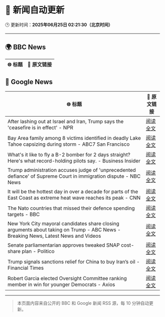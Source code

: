 # 🧠 新闻自动更新

🕒 更新时间：**2025年06月25日 02:21:30（北京时间）**

---

## 🌍 BBC News

| 🌐 标题 | 🔗 原文链接 |
|--------|-------------|

## 📰 Google News

| 🌐 标题 | 🔗 原文链接 |
|--------|-------------|
| After lashing out at Israel and Iran, Trump says the 'ceasefire is in effect' - NPR | [阅读全文](https://news.google.com/rss/articles/CBMifEFVX3lxTFBRU1VQa05ybFY1MzdOcUExTGRjX3FGYnNQTGxEZmFxaHRLX2tzc2tiQ1NmN3RPUklvMkV3bWc4dllkd2Z3ajVvV2IzckF4UzZlS181SDBSX1NJNUFkZVJMV19YelFudUdraW05bzB2cUpQREZ6X1lvcV9kRE0?oc=5) |
| Bay Area family among 8 victims identified in deadly Lake Tahoe capsizing during storm - ABC7 San Francisco | [阅读全文](https://news.google.com/rss/articles/CBMi0gFBVV95cUxQQVZ6ZkhKMW53SXFVUmxfbXp0bzBac0lwNHA4eFNEcDlUY1hGMlhsaUYtNGpkX3JBRHJYcEltWnlMWnRkTkt1RFg4NEV4UlItNEZvMHpsd0VZX3NxYmEzQU5WZDE3YWVUai1LYlZCWkNueWdrVGpRelNISS1WYTFsZ2VRa2wzcjFPRHJmNVg1VDdjd2RzdXRVNGtiZVNtVHlTWW05aTBkRkpXdThDbzlvMDBNa21NQlhvdEJWbkJSbWo3ME1CRHhhNDFjOGR6YllpeUE?oc=5) |
| What's it like to fly a B-2 bomber for 2 days straight? Here's what record-holding pilots say. - Business Insider | [阅读全文](https://news.google.com/rss/articles/CBMiiAFBVV95cUxNb2J4WjhqX3NtVHZQcjBfRTZMQ1Z3TWJybnVUNkhMSEtYUnAxRWJub0Z6SHlSTGVJSmI4N1pSZjhGckdPek5USU1lNnpBZlNjeXl1cVFYQUY4cE05YUwzaXN2M0dMNVo0dk8yX0VJV1E0YVA5Zl9NVklydklWMmFFOHRMdFZER1o2?oc=5) |
| Trump administration accuses judge of 'unprecedented defiance' of Supreme Court in immigration dispute - NBC News | [阅读全文](https://news.google.com/rss/articles/CBMixwFBVV95cUxORU13QkJIYUpRc3VITDU1N2x6anBMenlUR2JUZ0J0TWVEUUp4Q1NGYVNNV19RdF8tRFZFeXpvQ3hVTm5UcW9pdUNleHJPU05ZTm1FZ0RPV0FMUzUzSmtwZV9GR3lmZl9vajdCUHJLVjRLMlZwcExuZGlrOHV6T1VIcGg5YVY0Z3pQZlhpVTh1ZG1lM1V2STBwUkozdnJHR21XZDdmTjFrMDUyZU9qMzNuTUNseHBOcC03NFZfb2JNX09xTFAyVVBV0gFWQVVfeXFMUE5aMWt5TWpIdk5KaVdHMkJ6ZDNIODB5MWZ1dDV4X3M5Z1I4TzlnZVIzTGc1ek9rZ1M3MEhYZ29uZVVBWWg5aXljeXFLWmYxQWNJQ1U0ZWc?oc=5) |
| It will be the hottest day in over a decade for parts of the East Coast as extreme heat wave reaches its peak - CNN | [阅读全文](https://news.google.com/rss/articles/CBMidkFVX3lxTFAxNHpkSllTTTlGUHRyWndISFM3VDRuR3F2QkVtRHBJdmN4N2t2Y2xibW05NW5pemFUUHowaU9ObWRhd1JpRDk2YmNFeGlYZzlVY25KTzFnVFBQY2hDX0RrM2Fhdjk3cXhYcHdwM3dCbkU2Y19rdFHSAXtBVV95cUxQYS1GcVhISGV5QnhzRmI5SUQ1VVF2ek9zR09kblY3Y3NRb1ZHbTVGTmJ2Y1dBX0dFSjRLRDJ3WFJOc2RsYVN2b0ZWdy1yUVNTWW5rVmRhVkVnN29GZjJFeEtTSHJUdGszeW9hT2I0bUtzblVzY0Q4bnJCQTQ?oc=5) |
| The Nato countries that missed their defence spending targets - BBC | [阅读全文](https://news.google.com/rss/articles/CBMiWkFVX3lxTE5ibnI3c1lOaDljdDB6S0gyRE1EWmEzNHQ4LXliWm1GaUFOeG94UERQOG9ReUUxQmVXUHBMZXNZdWxUbVNxM2JkV1Nhb2dPZXpIVkx6RC1acjZod9IBX0FVX3lxTE1KcGdyMkpEMXlpeDNLTThjUkEzanNRbzlVQ1BpSHNCakdqZDBDb3lnQlJycm4teENzLTNjd2VuVWppNWJza01xZE40WjhNeTNGVUNDS0ZnaHVlZWpBU0p3?oc=5) |
| New York City mayoral candidates share closing arguments about taking on Trump - ABC News - Breaking News, Latest News and Videos | [阅读全文](https://news.google.com/rss/articles/CBMiqwFBVV95cUxONkxYdkdIZ0ZEeTFzM0JPdGV1aU1XN24xSERSS1F5UzE1NDQwZXlzR0t1YkVsMmY0eFVudlFnT1JXZ2J0eEpGMGphVVdGakc3Q0txTEstbGM2SHlsYWV1YWhnSTdXaTdkWFFXSDdxRElvY2M5akMzX1dZeTNTX3FqZE1iUlNEdktOc0ZlWm9RUWRRanZtYjNKaVY5Z3ZobzA1UlRDNFQtWlBWT2_SAbABQVVfeXFMTlZQdHU2LWZycm1jMUxKWUlEN2QyYWFZT244N2g1Z3BwbXJJdnZId3hBa29nWFpwQVdDbzRuRjRnaG5PWUNmeDNBUnV2eERXQjgtUTdTdHpRem1nRE9XRmdMS0hXTXU2TjJHQWNfTmpaZFdlZ09SRG1ZdEF2QkJMR2t0dVhhalpGMkJTVUc1UnlvYzRVT1lSTjFteGVDRnZfdGNOVXRQYk1VTmNkMDhvTlQ?oc=5) |
| Senate parliamentarian approves tweaked SNAP cost-share plan - Politico | [阅读全文](https://news.google.com/rss/articles/CBMixgFBVV95cUxPXzJxaFhpWkpLLVVOb3gzaTVfb2FUUzNSNlZySjdXMXcyb2hkWU0wU2VKRE5MN3NuOWJQSG1BZmE3eEIta0E0Z0RITTUzMEFDMURraGpDSVduRXdnaDVWQU9NVE92QlRQSk1SVkZVcEdTRGQ2Vms3aWtoUElJdkJpTVBrWFFBLUhXVHlzZmVkcWV5RUtxNDNPU0dxcDNrM25fb2hlT2diNW5WMGZZdFQ4cDYzbExKcGdobUU0cGRSLVo2c0s5YWc?oc=5) |
| Trump signals sanctions relief for China to buy Iran’s oil - Financial Times | [阅读全文](https://news.google.com/rss/articles/CBMicEFVX3lxTE1WOEZfU294ajl6SU52amlVc0p6LVZMQldzSEZ0MXdLUnROUTcybFZTS2p3dXJPS2NuemFrMVdJcmVLR1QyZ0NiWkRtU0sxb1JqVFZ1NVVHbUtaZGZRSFoxWkZURHRSaVZfMzg0ZWdKQ0Y?oc=5) |
| Robert Garcia elected Oversight Committee ranking member in win for younger Democrats - Axios | [阅读全文](https://news.google.com/rss/articles/CBMiigFBVV95cUxObzREZVhhOFdKSVUzbTBCSDBJREh6NkFTUFdtUVZCVUhFT2xxS3dqd1B5ZjRrazZzdjFNcWM3WVdpM3ZubmRMZ1pRMXg3dXVTRWp4b3Ftd181b05SeEVGeEQyWFFGTkZoZmVqaE9XTnNfSnVpS2w0TVY4NUlUMElyT281WUJRUHo4b1E?oc=5) |

---
> 本页面内容来自公开的 BBC 和 Google 新闻 RSS 源，每 10 分钟自动更新。
